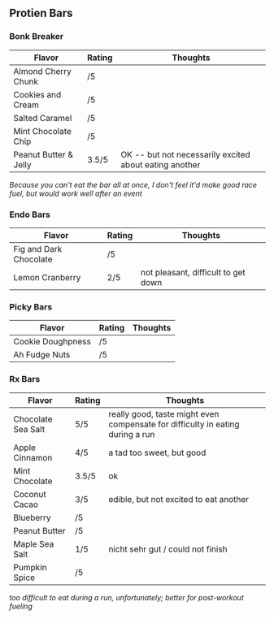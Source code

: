 ## Protien Bars

### Bonk Breaker

| Flavor | Rating | Thoughts |
|--------|--------|----------|
| Almond Cherry Chunk | /5 | | 
| Cookies and Cream | /5 | |
| Salted Caramel | /5 | |
| Mint Chocolate Chip | /5 | | 
| Peanut Butter & Jelly | 3.5/5 | OK -- but not necessarily excited about eating another |

*Because you can't eat the bar all at once, I don't feel it'd make good race fuel, but would work well after an event*

### Endo Bars

| Flavor | Rating | Thoughts |
|--------|--------|----------|
| Fig and Dark Chocolate | /5 | | 
| Lemon Cranberry | 2/5 | not pleasant, difficult to get down |

### Picky Bars

| Flavor | Rating | Thoughts |
|--------|--------|----------|
| Cookie Doughpness | /5 | |
| Ah Fudge Nuts | /5 | |

### Rx Bars

| Flavor | Rating | Thoughts |
|--------|--------|----------|
| Chocolate Sea Salt | 5/5 | really good, taste might even compensate for difficulty in eating during a run |
| Apple Cinnamon | 4/5 | a tad too sweet, but good |
| Mint Chocolate | 3.5/5 | ok |
| Coconut Cacao | 3/5 | edible, but not excited to eat another |
| Blueberry | /5 | |
| Peanut Butter | /5 | |
| Maple Sea Salt | 1/5 | nicht sehr gut / could not finish |
| Pumpkin Spice | /5 | |

*too difficult to eat during a run, unfortunately; better for post-workout fueling*
